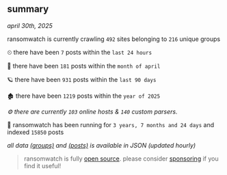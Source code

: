 
## summary
_april 30th, 2025_

ransomwatch is currently crawling `492` sites belonging to `216` unique groups

⏲ there have been `7` posts within the `last 24 hours`

🦈 there have been `181` posts within the `month of april`

🪐 there have been `931` posts within the `last 90 days`

🏚 there have been `1219` posts within the `year of 2025`

_⚙️ there are currently `103` online hosts & `140` custom parsers._

🦕 ransomwatch has been running for `3 years, 7 months and 24 days` and indexed `15850` posts

_all data  [(groups)](http://ransomwhat.telemetry.ltd/groups) and [(posts)](http://ransomwhat.telemetry.ltd/posts) is available in JSON (updated hourly)_

> ransomwatch is fully [open source](https://github.com/joshhighet/ransomwatch#ransomwatch--). please consider [sponsoring](https://github.com/sponsors/joshhighet) if you find it useful!

